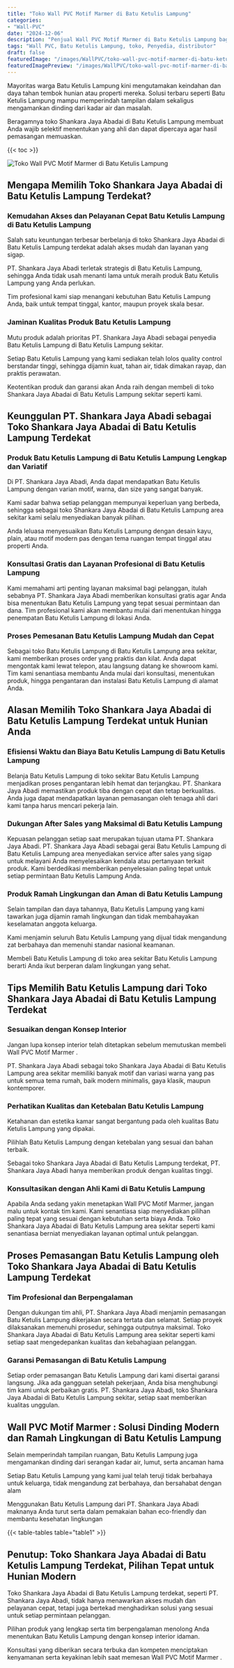 ```yaml
---
title: "Toko Wall PVC Motif Marmer di Batu Ketulis Lampung"
categories:
- "Wall-PVC"
date: "2024-12-06"
description: "Penjual Wall PVC Motif Marmer di Batu Ketulis Lampung bagi rumah, kantor, serta toko. Produk terbaik, variasi motif, variasi warna modern, dengan layanan penempatan ditangani oleh tim ahli serta jaminan resmi!|Servis distribusi Wall PVC Motif Marmer di Batu Ketulis Lampung untuk kebutuhan rumah, office, maupun ritel, dengan material unggulan dan instalasi oleh tenaga ahli berpengalaman serta jaminan resmi.|Alternatif Wall PVC Motif Marmer di Batu Ketulis Lampung yang terbukti untuk tempat tinggal, kantor, serta ritel, dengan panel unggulan dan penempatan ditangani oleh teknisi profesional serta kepastian resmi.|Distribusi Wall PVC Motif Marmer di Batu Ketulis Lampung bagi rumah, office, serta ritel, beserta produk unggulan dan instalasi dikerjakan oleh tim profesional, dilengkapi dengan kepastian resmi.}"
tags: "Wall PVC, Batu Ketulis Lampung, toko, Penyedia, distributor"
draft: false
featuredImage: "/images/WallPVC/toko-wall-pvc-motif-marmer-di-batu-ketulis-lampung.png"
featuredImagePreview: "/images/WallPVC/toko-wall-pvc-motif-marmer-di-batu-ketulis-lampung.png"
---
```


Mayoritas warga Batu Ketulis Lampung kini mengutamakan keindahan dan daya tahan tembok hunian atau properti mereka. Solusi terbaru seperti Batu Ketulis Lampung mampu memperindah tampilan dalam sekaligus mengamankan dinding dari kadar air dan masalah.

Beragamnya toko Shankara Jaya Abadai di Batu Ketulis Lampung membuat Anda wajib selektif menentukan yang ahli dan dapat dipercaya agar hasil pemasangan memuaskan.

{{< toc >}}

![Toko Wall PVC Motif Marmer di Batu Ketulis Lampung](/images/Wall-PVC/Toko-Wall-PVC-Motif-Marmer-di-Batu-Ketulis-Lampung.png)


## Mengapa Memilih Toko Shankara Jaya Abadai di Batu Ketulis Lampung Terdekat?

### Kemudahan Akses dan Pelayanan Cepat Batu Ketulis Lampung di Batu Ketulis Lampung

Salah satu keuntungan terbesar berbelanja di toko Shankara Jaya Abadai di Batu Ketulis Lampung terdekat adalah akses mudah dan layanan yang sigap.

PT. Shankara Jaya Abadi terletak strategis di Batu Ketulis Lampung, sehingga Anda tidak usah menanti lama untuk meraih produk Batu Ketulis Lampung yang Anda perlukan.

Tim profesional kami siap menangani kebutuhan Batu Ketulis Lampung Anda, baik untuk tempat tinggal, kantor, maupun proyek skala besar.

### Jaminan Kualitas Produk Batu Ketulis Lampung

Mutu produk adalah prioritas PT. Shankara Jaya Abadi sebagai penyedia Batu Ketulis Lampung di Batu Ketulis Lampung sekitar.

Setiap Batu Ketulis Lampung yang kami sediakan telah lolos quality control berstandar tinggi, sehingga dijamin kuat, tahan air, tidak dimakan rayap, dan praktis perawatan.

Keotentikan produk dan garansi akan Anda raih dengan membeli di toko Shankara Jaya Abadai di Batu Ketulis Lampung sekitar seperti kami.

## Keunggulan PT. Shankara Jaya Abadi sebagai Toko Shankara Jaya Abadai di Batu Ketulis Lampung Terdekat

### Produk Batu Ketulis Lampung di Batu Ketulis Lampung Lengkap dan Variatif

Di PT. Shankara Jaya Abadi, Anda dapat mendapatkan Batu Ketulis Lampung dengan varian motif, warna, dan size yang sangat banyak.

Kami sadar bahwa setiap pelanggan mempunyai keperluan yang berbeda, sehingga sebagai toko Shankara Jaya Abadai di Batu Ketulis Lampung area sekitar kami selalu menyediakan banyak pilihan.

Anda leluasa menyesuaikan Batu Ketulis Lampung dengan desain kayu, plain, atau motif modern pas dengan tema ruangan tempat tinggal atau properti Anda.

### Konsultasi Gratis dan Layanan Profesional di Batu Ketulis Lampung

Kami memahami arti penting layanan maksimal bagi pelanggan, itulah sebabnya PT. Shankara Jaya Abadi memberikan konsultasi gratis agar Anda bisa menentukan Batu Ketulis Lampung yang tepat sesuai permintaan dan dana. Tim profesional kami akan membantu mulai dari menentukan hingga penempatan Batu Ketulis Lampung di lokasi Anda.

### Proses Pemesanan Batu Ketulis Lampung Mudah dan Cepat

Sebagai toko Batu Ketulis Lampung di Batu Ketulis Lampung area sekitar, kami memberikan proses order yang praktis dan kilat. Anda dapat mengontak kami lewat telepon, atau langsung datang ke showroom kami. Tim kami senantiasa membantu Anda mulai dari konsultasi, menentukan produk, hingga pengantaran dan instalasi Batu Ketulis Lampung di alamat Anda.

## Alasan Memilih Toko Shankara Jaya Abadai di Batu Ketulis Lampung Terdekat untuk Hunian Anda

### Efisiensi Waktu dan Biaya Batu Ketulis Lampung di Batu Ketulis Lampung

Belanja Batu Ketulis Lampung di toko sekitar Batu Ketulis Lampung menjadikan proses pengantaran lebih hemat dan terjangkau. PT. Shankara Jaya Abadi memastikan produk tiba dengan cepat dan tetap berkualitas. Anda juga dapat mendapatkan layanan pemasangan oleh tenaga ahli dari kami tanpa harus mencari pekerja lain.

### Dukungan After Sales yang Maksimal di Batu Ketulis Lampung

Kepuasan pelanggan setiap saat merupakan tujuan utama PT. Shankara Jaya Abadi. PT. Shankara Jaya Abadi sebagai gerai Batu Ketulis Lampung di Batu Ketulis Lampung area menyediakan service after sales yang sigap untuk melayani Anda menyelesaikan kendala atau pertanyaan terkait produk. Kami berdedikasi memberikan penyelesaian paling tepat untuk setiap permintaan Batu Ketulis Lampung Anda.

### Produk Ramah Lingkungan dan Aman di Batu Ketulis Lampung

Selain tampilan dan daya tahannya, Batu Ketulis Lampung yang kami tawarkan juga dijamin ramah lingkungan dan tidak membahayakan keselamatan anggota keluarga.

Kami menjamin seluruh Batu Ketulis Lampung yang dijual tidak mengandung zat berbahaya dan memenuhi standar nasional keamanan.

Membeli Batu Ketulis Lampung di toko area sekitar Batu Ketulis Lampung berarti Anda ikut berperan dalam lingkungan yang sehat.

## Tips Memilih Batu Ketulis Lampung dari Toko Shankara Jaya Abadai di Batu Ketulis Lampung Terdekat

### Sesuaikan dengan Konsep Interior 

Jangan lupa konsep interior telah ditetapkan sebelum memutuskan membeli  Wall PVC Motif Marmer .

PT. Shankara Jaya Abadi sebagai toko Shankara Jaya Abadai di Batu Ketulis Lampung area sekitar memiliki banyak motif dan variasi warna yang pas untuk semua tema rumah, baik modern minimalis, gaya klasik, maupun kontemporer.

### Perhatikan Kualitas dan Ketebalan Batu Ketulis Lampung

Ketahanan dan estetika kamar sangat bergantung pada oleh kualitas Batu Ketulis Lampung yang dipakai.

Pilihlah Batu Ketulis Lampung dengan ketebalan yang sesuai dan bahan terbaik.

Sebagai toko Shankara Jaya Abadai di Batu Ketulis Lampung terdekat, PT. Shankara Jaya Abadi hanya memberikan produk dengan kualitas tinggi.

### Konsultasikan dengan Ahli Kami di Batu Ketulis Lampung

Apabila Anda sedang yakin menetapkan Wall PVC Motif Marmer, jangan malu untuk kontak tim kami. Kami senantiasa siap menyediakan pilihan paling tepat yang sesuai dengan kebutuhan serta biaya Anda. Toko Shankara Jaya Abadai di Batu Ketulis Lampung area sekitar seperti kami senantiasa berniat menyediakan layanan optimal untuk pelanggan.

## Proses Pemasangan Batu Ketulis Lampung oleh Toko Shankara Jaya Abadai di Batu Ketulis Lampung Terdekat

### Tim Profesional dan Berpengalaman

Dengan dukungan tim ahli, PT. Shankara Jaya Abadi menjamin pemasangan Batu Ketulis Lampung dikerjakan secara tertata dan selamat. Setiap proyek dilaksanakan memenuhi prosedur, sehingga outputnya maksimal. Toko Shankara Jaya Abadai di Batu Ketulis Lampung area sekitar seperti kami setiap saat mengedepankan kualitas dan kebahagiaan pelanggan.

### Garansi Pemasangan di Batu Ketulis Lampung

Setiap order pemasangan Batu Ketulis Lampung dari kami disertai garansi langsung. Jika ada gangguan setelah pekerjaan, Anda bisa menghubungi tim kami untuk perbaikan gratis. PT. Shankara Jaya Abadi, toko Shankara Jaya Abadai di Batu Ketulis Lampung sekitar, setiap saat memberikan kualitas unggulan.

##  Wall PVC Motif Marmer : Solusi Dinding Modern dan Ramah Lingkungan di Batu Ketulis Lampung

Selain memperindah tampilan ruangan, Batu Ketulis Lampung juga mengamankan dinding dari serangan kadar air, lumut, serta ancaman hama

Setiap Batu Ketulis Lampung yang kami jual telah teruji tidak berbahaya untuk keluarga, tidak mengandung zat berbahaya, dan bersahabat dengan alam

Menggunakan Batu Ketulis Lampung dari PT. Shankara Jaya Abadi maknanya Anda turut serta dalam pemakaian bahan eco-friendly dan membantu kesehatan lingkungan

{{< table-tables table="table1" >}}

## Penutup: Toko Shankara Jaya Abadai di Batu Ketulis Lampung Terdekat, Pilihan Tepat untuk Hunian Modern

Toko Shankara Jaya Abadai di Batu Ketulis Lampung terdekat, seperti PT. Shankara Jaya Abadi, tidak hanya menawarkan akses mudah dan pelayanan cepat, tetapi juga bertekad menghadirkan solusi yang sesuai untuk setiap permintaan pelanggan.

Pilihan produk yang lengkap serta tim berpengalaman menolong Anda menentukan Batu Ketulis Lampung dengan konsep interior idaman.

Konsultasi yang diberikan secara terbuka dan kompeten menciptakan kenyamanan serta keyakinan lebih saat memesan  Wall PVC Motif Marmer .
